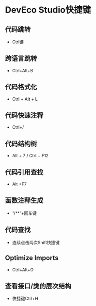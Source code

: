 # DevEco Studio快捷键

## 代码跳转
* Ctrl键

## 跨语言跳转
* Ctrl+Alt+B

## 代码格式化
* Ctrl + Alt + L

## 代码快速注释
* Ctrl+/

## 代码结构树
* Alt + 7 / Ctrl + F12

## 代码引用查找
* Alt +F7

## 函数注释生成
* “/**”+回车键

## 代码查找
* 连续点击两次Shift快捷键

## Optimize Imports
* Ctrl+Alt+O

## 查看接口/类的层次结构
* 快捷键Ctrl+H

## 